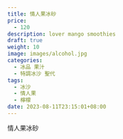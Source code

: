 ```yaml
---
title: 情人果冰砂
price:
  - 120
description: lover mango smoothies
draft: true
weight: 10
image: images/alcohol.jpg
categories:
  - 冰品 果汁
  - 特調冰沙 聖代
tags:
  - 冰沙
  - 情人果
  - 檸檬
date: 2023-08-11T23:15:01+08:00
---
```


 情人果冰砂
